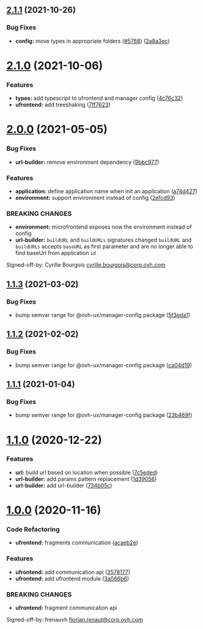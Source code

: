 ## [2.1.1](https://github.com/ovh/manager/compare/@ovh-ux/ufrontend@2.1.0...@ovh-ux/ufrontend@2.1.1) (2021-10-26)


### Bug Fixes

* **config:** move types in appropriate folders ([#5768](https://github.com/ovh/manager/issues/5768)) ([2a8a3ec](https://github.com/ovh/manager/commit/2a8a3ecca270e104296b103b41de285eaf515c15))



# [2.1.0](https://github.com/ovh/manager/compare/@ovh-ux/ufrontend@2.0.0...@ovh-ux/ufrontend@2.1.0) (2021-10-06)


### Features

* **types:** add typescript to ufrontend and manager config ([4c76c32](https://github.com/ovh/manager/commit/4c76c325157939fdce0baf1c739bf606cd846f33))
* **ufrontend:** add treeshaking ([7ff7623](https://github.com/ovh/manager/commit/7ff7623b2d13b6f2aea2d3a4bfd9d62e169e93c6))



# [2.0.0](https://github.com/ovh/manager/compare/@ovh-ux/ufrontend@1.1.3...@ovh-ux/ufrontend@2.0.0) (2021-05-05)


### Bug Fixes

* **url-builder:** remove environment dependency ([9bbc977](https://github.com/ovh/manager/commit/9bbc9771b4ef04cdb10eda8d34a2406ba27f53f1))


### Features

* **application:** define application name when init an application ([a74d427](https://github.com/ovh/manager/commit/a74d42761be3f8892b9af3842451fe850434cece))
* **environment:** support environment instead of config ([2efcd93](https://github.com/ovh/manager/commit/2efcd9302973fffb9273950efe70650edab9ee14))


### BREAKING CHANGES

* **environment:** microfrontend exposes now the environment instead of config
* **url-builder:** `buildURL` and `buildURLs` signatures changed
  `buildURL` and `buildURLs` accepts `baseURL` as first parameter
  and are no longer able to find baseUrl from application `id`

Signed-off-by: Cyrille Bourgois <cyrille.bourgois@corp.ovh.com>



## [1.1.3](https://github.com/ovh/manager/compare/@ovh-ux/ufrontend@1.1.2...@ovh-ux/ufrontend@1.1.3) (2021-03-02)


### Bug Fixes

* bump semver range for @ovh-ux/manager-config package ([5f3eda1](https://github.com/ovh/manager/commit/5f3eda16abd4df3b46cdde241c827a1d1d6dc80c))



## [1.1.2](https://github.com/ovh/manager/compare/@ovh-ux/ufrontend@1.1.1...@ovh-ux/ufrontend@1.1.2) (2021-02-02)


### Bug Fixes

* bump semver range for @ovh-ux/manager-config package ([ca04d19](https://github.com/ovh/manager/commit/ca04d19b7a038544f1b5e3b211d0a1c3b70a0d5b))



## [1.1.1](https://github.com/ovh/manager/compare/@ovh-ux/ufrontend@1.1.0...@ovh-ux/ufrontend@1.1.1) (2021-01-04)


### Bug Fixes

* bump semver range for @ovh-ux/manager-config package ([23b469f](https://github.com/ovh/manager/commit/23b469f6264610c47076da908f688e8069f19c76))



# [1.1.0](https://github.com/ovh/manager/compare/@ovh-ux/ufrontend@1.0.0...@ovh-ux/ufrontend@1.1.0) (2020-12-22)


### Features

* **url:** build url based on location when possible ([7c5eded](https://github.com/ovh/manager/commit/7c5ededa5ad1c943ffc31b4aa5bf0f6b25d64e87))
* **url-builder:** add params pattern replacement ([1d39056](https://github.com/ovh/manager/commit/1d390567c671a5071706864fd1086648003e6456))
* **url-builder:** add url-builder ([734b05c](https://github.com/ovh/manager/commit/734b05c50198424fcfffc9917db47a2abb92be3d))



# [1.0.0](https://github.com/ovh/manager/compare/@ovh-ux/ufrontend@0.0.0...@ovh-ux/ufrontend@1.0.0) (2020-11-16)


### Code Refactoring

* **ufrontend:** fragments communication ([acaeb2e](https://github.com/ovh/manager/commit/acaeb2e9d1541e491c995fd41bb7cb0f6cd112ad))


### Features

* **ufrontend:** add communication api ([3578177](https://github.com/ovh/manager/commit/35781776e132fa0188ca662a8dfa84b84a296f35))
* **ufrontend:** add ufrontend module ([3a066b6](https://github.com/ovh/manager/commit/3a066b640ba40260f94587d36f9cc8075ced60cf))


### BREAKING CHANGES

* **ufrontend:** fragment communication api

Signed-off-by: frenauvh <florian.renaut@corp.ovh.com>




